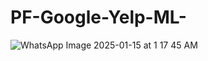 # PF-Google-Yelp-ML-

![WhatsApp Image 2025-01-15 at 1 17 45 AM](https://github.com/user-attachments/assets/941f9a8e-09f0-4efe-a187-bca099eeeff7)


